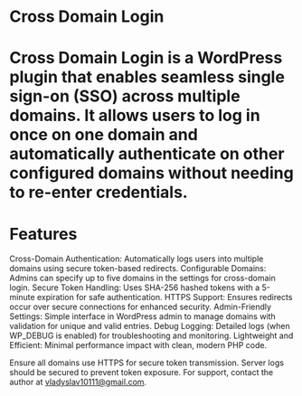 # Cross Domain Login
# Cross Domain Login is a WordPress plugin that enables seamless single sign-on (SSO) across multiple domains. It allows users to log in once on one domain and automatically authenticate on other configured domains without needing to re-enter credentials.

# Features
Cross-Domain Authentication: Automatically logs users into multiple domains using secure token-based redirects.
Configurable Domains: Admins can specify up to five domains in the settings for cross-domain login.
Secure Token Handling: Uses SHA-256 hashed tokens with a 5-minute expiration for safe authentication.
HTTPS Support: Ensures redirects occur over secure connections for enhanced security.
Admin-Friendly Settings: Simple interface in WordPress admin to manage domains with validation for unique and valid entries.
Debug Logging: Detailed logs (when WP_DEBUG is enabled) for troubleshooting and monitoring.
Lightweight and Efficient: Minimal performance impact with clean, modern PHP code.

Ensure all domains use HTTPS for secure token transmission.
Server logs should be secured to prevent token exposure.
For support, contact the author at vladyslav10111@gmail.com.
